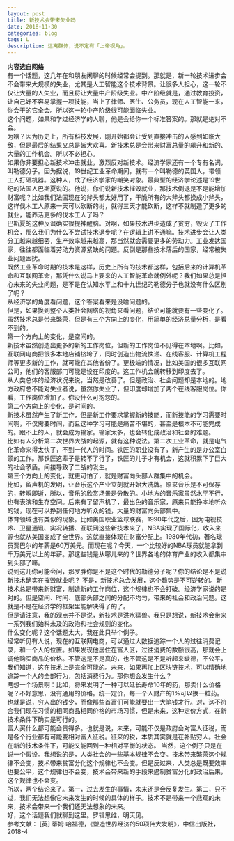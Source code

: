 ```yaml
---
layout: post
title: 新技术会带来失业吗
date: 2018-11-30
categories: blog
tags: L
description: 远离群体，说不定有「上帝视角」。
---
```

**内容选自网络**   
有一个话题，这几年在和朋友闲聊的时候经常会提到。那就是，新一轮技术进步会不会带来大规模的失业，尤其是人工智能这个技术背景。让很多人担心，这一轮不仅让大量的人失业，而且将让大量中产阶级失业。中产阶级就是，通过教育投资，让自己好不容易掌握一项技能，当上了律师、医生、公务员，现在人工智能一来，你会干的它全会。所以这一轮中产阶级很可能面临失业。  
这个问题，如果和学过经济学的人聊，他是会给你一个标准答案的。那就是绝对不会。  
为啥？因为历史上，所有科技发展，刚开始都会让受到直接冲击的人感到如临大敌，但是最后的结果又总是皆大欢喜。新技术总是会带来财富总量的飙升和新的、大量的工作机会。所以不必担心。  
如果你非要担心新技术冲击就业，激烈反对新技术。经济学家还有一个专有名词，叫勒德分子。因为据说，19世纪工业革命期间，就有一个叫勒德的英国人，带领工人打砸机器。这种人，成了经济学家的嘲笑对象。最典型的经济学论述是19世纪的法国人巴斯夏说的。他说，你们说新技术摧毁就业，那技术倒退是不是能增加财富呢？比如我们法国现在的斧头都太好用了，干脆所有的大斧头都换成小斧头，这样伐木工人原来一天可以砍断的树，就得三天才能砍断，这样不就制造了更多的就业，能养活更多的伐木工人了吗？  
巴斯夏的这种反讽确实很提神醒脑。对啊，如果技术进步造成了贫穷，毁灭了工作机会，那么我们为什么不尝试技术退步呢？在逻辑上讲不通嘛。技术进步会让人类分工越来越细密，生产效率越来越高，那当然就会需要更多的劳动力。工业发达国家，往往都面临着劳动力资源紧缺的问题。反倒是那些技术落后的国家，经常被失业问题困扰。  
既然工业革命时期的技术是这样，历史上所有的技术都这样，包括后来的计算机革命和互联网革命，那凭什么说马上要来的人工智能革命就例外呢？我们如果总是担心未来的失业问题，是不是在认知水平上和十九世纪的勒德分子也就没有什么区别了呢？  
从经济学的角度看问题，这个答案看来是没啥问题的。  
但是，如果换到整个人类社会网络的视角来看问题，结论可能就要有一些变化了。  
虽然技术总是带来繁荣，但是有三个方向上的变化，用简单的经济总量分析，是看不到的。  
第一个方向上的变化，是空间的。  
新技术虽然创造出更多的新的工作岗位，但新的工作岗位不见得在本地啊。比如，互联网电商把很多本地店铺挤垮了，同时创造出物流快递、在线客服、计算机工程师等更多新的工作，就可能在其他省份了。更极端的情况，比如美国的很多互联网公司，他们的客服部门可能是设在印度的。这工作机会就转移到印度去了。  
从人类总体的经济状况来说，当然是改善了。但是政治、社会问题却是本地的。地方政府总不能对失业者说，虽然你失业了，但印度却增加了两个在线客服岗位。你看，工作岗位增加了。你没什么可抱怨的。  
第二个方向上的变化，是时间的。  
新技术虽然产生了新工作，但是新工作要求掌握新的技能，而新技能的学习需要时间啊，不仅需要时间，而且这种学习可能是痛苦不堪的，甚至是根本不可能完成的。跟不上的人，就会成为输家。输家太多，也会转化成政治和社会的难题。  
比如有人分析第二次世界大战的起源，就有这种说法。第二次工业革命，就是电气化革命来得太快了，不到一代人的时间。铁匠的职业没有了，新产生的是办公室白领的工作。那铁匠这辈子是转不了行了，铁匠的儿子才有机会，这就积累下了巨大的社会矛盾。间接导致了二战的发生。  
第三个方向上的变化，就更可怕了，就是财富向头部人群集中的机会。  
比如，留声机的发明，让音乐这个产业立刻就开始大洗牌。原来音乐是不可保存的，转瞬即逝，所以，音乐的欣赏场景是分散的。小地方的音乐家虽然水平不行，也有表演和生存空间。后来有了留声机了，最出色的音乐家，原来只能挣本地听众的钱，现在可以挣到任何地方听众的钱，大量的财富向头部集中。  
体育领域也有类似的现象。比如美国职业篮球联赛，1990年代之后，因为电视技术、卫星通讯、实况转播、互联网这些新技术来了，NBA实现了国际化，收入来源也就从美国变成了全世界。这就直接体现在财富分配上。1980年代初，著名球员贾巴尔的年薪是60万美元。而现在呢？今天，一个比较好的NBA球员就能拿到千万美元以上的年薪。那这些钱是从哪儿来的？世界各地的体育产业的收入都集中到头部了嘛。  
说到这儿你可能会问，那罗胖你是不是这个时代的勒德分子呢？你的结论是不是说新技术确实在摧毁就业呢？
不是，新技术总会发展，这个趋势是不可逆转的。新技术总是带来新财富，制造新的工作岗位，这个规律也不会打破。经济学家说的是对的。但是空间、时间、底部头部之间的分配不均匀，带来的社会和政治问题。这就是不是在经济学的框架里能解决得了的了。  
但是请注意，我的观点并不是说，新技术是洪水猛兽。我只是想说，新技术会带来一系列我们始料未及的政治和社会规则的变化。  
什么变化呢？这个话题太大，我在此只举个例子。  
经常听见有人说，现在的互联网电商，可以通过大数据追踪一个人的过往消费记录，和一个人的位置。如果发现他居住在富人区，过往消费的数额很高，那就会上调他购买商品的价格。不管这是不是真的，也不管这是不是听起来缺德，不公平，我们知道，这在技术上是完全可能的。未来，如果再加上区块链技术，可以精确地追踪一个人的全部行为，包括消费行为。那你想会发生什么？  
瞎想一个场景啊：比如，将来发明了一种可以延长寿命10年的药，那卖什么价格呢？不好意思，没有通用的价格。统一定价，每一个人财产的1%可以换一粒药。也就是说，穷人出的钱少，而像那些首富们可能就要出一大笔钱才行。对，这不符合我们现在习惯的相同商品相同价格的市场习惯，但是未来，这种定价方式，在新技术条件下确实是可行的。  
富人买什么都可能会贵得多。也就是说，未来，可能不仅是政府会对富人征税，而是各个行业都有可能变相对富人征税。征来的税，本质其实就是在补贴穷人。社会在新的技术条件下，可能又能回到一种相对平衡的状态。
当然，这个例子只是在说一个假设。我想说的是，人类社会的一些基本规律不会变。技术带来繁荣这个规律不会变，技术带来贫富分化这个规律也不会变。但是反过来，人类总是既要效率也要公平，这个规律也不会变，技术会带来新的手段来遏制贫富分化的政治后果，这个规律也不会变。  
所以，两个结论来了。第一，过去发生的事情，未来还是会反复发生。第二，只不过，我们无法想像它未来发生的时候的具体的样子。技术不是带来一个悲观的未来，技术会带来一个我们还无法想象的未来。  
好，这个话题我们就聊到这里。罗辑思维，明天见。   
参考文献：
[英] 蒂姆·哈福德，《塑造世界经济的50项伟大发明》，中信出版社，2018-4
